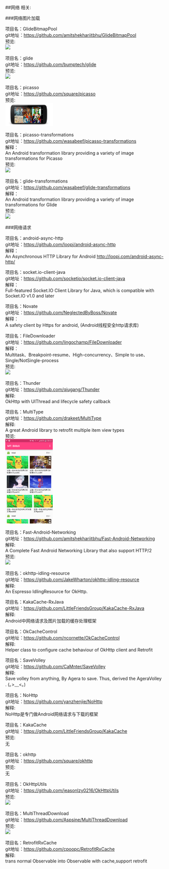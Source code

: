##网络 相关:<br>



###网络图片加载 <br>






项目名：GlideBitmapPool<br>
git地址：https://github.com/amitshekhariitbhu/GlideBitmapPool<br>
预览:<br>
<img src="https://raw.githubusercontent.com/amitshekhariitbhu/GlideBitmapPool/master/assets/gcsamplelog.png" width="40%"/>

项目名：glide<br>
git地址：https://github.com/bumptech/glide<br>
预览:<br>
<img src="https://github.com/bumptech/glide/raw/master/static/glide_logo.png" width="30%" />

项目名：picasso<br>
git地址：https://github.com/square/picasso<br>
预览:<br>
<img src="https://github.com/square/picasso/raw/master/website/static/sample.png" width="30%" />

项目名：picasso-transformations<br>
git地址：https://github.com/wasabeef/picasso-transformations<br>
解释：<br>
An Android transformation library providing a variety of image transformations for Picasso<br>
预览:<br>
<img src="https://github.com/wasabeef/picasso-transformations/raw/master/art/demo.gif" width="30%" />

项目名：glide-transformations<br>
git地址：https://github.com/wasabeef/glide-transformations<br>
解释：<br>
An Android transformation library providing a variety of image transformations for Glide<br>
预览:<br>
<img src="https://github.com/wasabeef/glide-transformations/raw/master/art/demo.gif" width="30%" />









###网络请求<br>






项目名：android-async-http<br>
git地址：https://github.com/loopj/android-async-http<br>
解释：<br>
An Asynchronous HTTP Library for Android http://loopj.com/android-async-http/<br>

项目名：socket.io-client-java<br>
git地址：https://github.com/socketio/socket.io-client-java<br>
解释：<br>
Full-featured Socket.IO Client Library for Java, which is compatible with Socket.IO v1.0 and later<br>

项目名：Novate<br>
git地址：https://github.com/NeglectedByBoss/Novate<br>
解释：<br>
A safety client by Https for android, (Android线程安全http请求库)<br>




项目名：FileDownloader<br>
git地址：https://github.com/lingochamp/FileDownloader<br>
解释：<br>
Multitask、Breakpoint-resume、High-concurrency、Simple to use、Single/NotSingle-process<br>
预览:<br>
<img src="https://github.com/lingochamp/FileDownloader/raw/master/art/parallel_tasks_demo.gif" width="30%" />




项目名：Thunder<br>
git地址：https://github.com/qiugang/Thunder<br>
解释:<br>
OkHttp with UIThread and lifecycle safety callback<br>


项目名：MultiType<br>
git地址：https://github.com/drakeet/MultiType<br>
解释:<br>
A great Android library to retrofit multiple item view types<br>
预览:<br>
<img src="https://github.com/drakeet/MultiType/raw/master/art/screenshot-bilibili.png" width="30%" />

项目名：Fast-Android-Networking<br>
git地址：https://github.com/amitshekhariitbhu/Fast-Android-Networking<br>
解释:<br>
A Complete Fast Android Networking Library that also support HTTP/2 <br>
预览:<br>
<img src="https://raw.githubusercontent.com/amitshekhariitbhu/Fast-Android-Networking/master/assets/androidnetworking.png" width="30%" />

项目名：okhttp-idling-resource<br>
git地址：https://github.com/JakeWharton/okhttp-idling-resource<br>
解释:<br>
An Espresso IdlingResource for OkHttp. <br>

项目名：KakaCache-RxJava<br>
git地址：https://github.com/LittleFriendsGroup/KakaCache-RxJava<br>
解释:<br>
Android中网络请求及图片加载的缓存处理框架<br>

项目名：OkCacheControl<br>
git地址：https://github.com/ncornette/OkCacheControl<br>
解释:<br>
Helper class to configure cache behaviour of OkHttp client and Retrofit <br>

项目名：SaveVolley<br>
git地址：https://github.com/CaMnter/SaveVolley<br>
解释:<br>
Save volley from anything, By Agera to save. Thus, derived the AgeraVolley . (｡>﹏<｡) <br>

项目名：NoHttp<br>
git地址：https://github.com/yanzhenjie/NoHttp<br>
解释:<br>
NoHttp是专门做Android网络请求与下载的框架 <br>

项目名：KakaCache<br>
git地址：https://github.com/LittleFriendsGroup/KakaCache<br>
预览:<br>
无 <br>

项目名：okhttp<br>
git地址：https://github.com/square/okhttp<br>
预览:<br>
无 <br>

项目名：OkHttpUtils<br>
git地址：https://github.com/jeasonlzy0216/OkHttpUtils<br>
预览:<br>
![](https://camo.githubusercontent.com/131905708417d897e06474291aee049c95ae8ecb/687474703a2f2f3778737335332e636f6d322e7a302e676c622e636c6f7564646e2e636f6d2f6f6b687474707574696c732f64656d6f312e706e67) <br>



项目名：MultiThreadDownload<br>
git地址：https://github.com/Aspsine/MultiThreadDownload<br>
预览:<br>
<img src="https://github.com/Aspsine/MultiThreadDownload/raw/master/art/pic1.png" width="30%" />

项目名：RetrofitRxCache<br>
git地址：https://github.com/cpoopc/RetrofitRxCache<br>
解释:<br>
trans normal Observable into Observable with cache,support retrofit<br>




